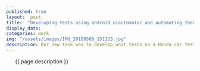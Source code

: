 ```yaml
---
published: true
layout:  post
title:  "Developing tests using android uiautomator and automating them with Python"
display_date:
categories: work
img: "/assets/images/IMG_20180509_151323.jpg"
description: Our new task was to develop unit tests on a Honda car test bench, as well as a Python tool to automate the tests, recover the logs, and interact with the USB Multiplexer.
---
```


&nbsp;&nbsp;&nbsp;&nbsp;&nbsp;&nbsp;{{ page.description }}

&nbsp;&nbsp;&nbsp;&nbsp;&nbsp;&nbsp;
